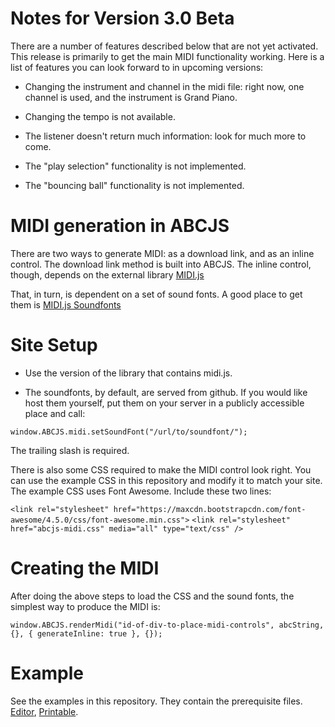 # Notes for Version 3.0 Beta

There are a number of features described below that are not yet activated. This release is primarily to get the main MIDI functionality working. Here is a list of features you can look forward to in upcoming versions:

* Changing the instrument and channel in the midi file: right now, one channel is used, and the instrument is Grand Piano.

* Changing the tempo is not available.

* The listener doesn't return much information: look for much more to come.

* The "play selection" functionality is not implemented.

* The "bouncing ball" functionality is not implemented.

# MIDI generation in ABCJS

There are two ways to generate MIDI: as a download link, and as an inline control. The download link method is built into ABCJS. The inline control, though, depends on the external library [MIDI.js](https://github.com/mudcube/MIDI.js)

That, in turn, is dependent on a set of sound fonts. A good place to get them is [MIDI.js Soundfonts](https://github.com/paulrosen/midi-js-soundfonts)

# Site Setup

* Use the version of the library that contains midi.js.

* The soundfonts, by default, are served from github. If you would like host them yourself, put them on your server in a publicly accessible place and call:

`window.ABCJS.midi.setSoundFont("/url/to/soundfont/");`

The trailing slash is required.

There is also some CSS required to make the MIDI control look right. You can use the example CSS in this repository and modify it to match your site. The example CSS uses Font Awesome. Include these two lines:

`<link rel="stylesheet" href="https://maxcdn.bootstrapcdn.com/font-awesome/4.5.0/css/font-awesome.min.css">`
`<link rel="stylesheet" href="abcjs-midi.css" media="all" type="text/css" />`

# Creating the MIDI

After doing the above steps to load the CSS and the sound fonts, the simplest way to produce the MIDI is:

`window.ABCJS.renderMidi("id-of-div-to-place-midi-controls", abcString, {}, { generateInline: true }, {});`


# Example

See the examples in this repository. They contain the prerequisite files. [Editor](/examples/editor-midi.html), [Printable](/examples/printable.html).
